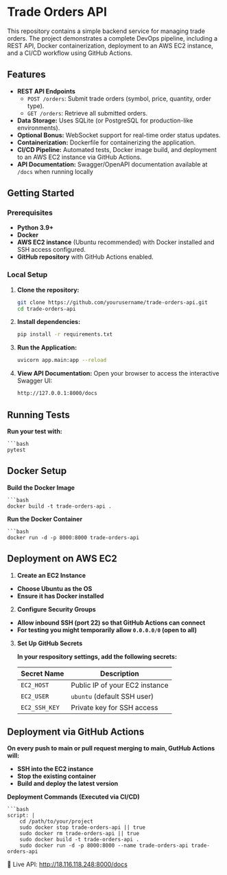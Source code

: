 # Trade Orders API

This repository contains a simple backend service for managing trade orders. The project demonstrates a complete DevOps pipeline, including a REST API, Docker containerization, deployment to an AWS EC2 instance, and a CI/CD workflow using GitHub Actions.

## Features

- **REST API Endpoints**
  - `POST /orders`: Submit trade orders (symbol, price, quantity, order type).
  - `GET /orders`: Retrieve all submitted orders.
- **Data Storage:** Uses SQLite (or PostgreSQL for production-like environments).
- **Optional Bonus:** WebSocket support for real-time order status updates.
- **Containerization:** Dockerfile for containerizing the application.
- **CI/CD Pipeline:** Automated tests, Docker image build, and deployment to an AWS EC2 instance via GitHub Actions.
- **API Documentation:** Swagger/OpenAPI documentation available at `/docs` when running locally

## Getting Started

### Prerequisites

- **Python 3.9+**
- **Docker**
- **AWS EC2 instance** (Ubuntu recommended) with Docker installed and SSH access configured.
- **GitHub repository** with GitHub Actions enabled.

### Local Setup

1. **Clone the repository:**

   ```bash
   git clone https://github.com/yourusername/trade-orders-api.git
   cd trade-orders-api

2. **Install dependencies:**

   ```bash
   pip install -r requirements.txt

3. **Run the Application:**

    ```bash
    uvicorn app.main:app --reload

4. **View API Documentation:**
    Open your browser to access the interactive Swagger UI:

    ```bash
    http://127.0.0.1:8000/docs 

## Running Tests

**Run your test with:**
    
    ```bash
    pytest

## Docker Setup

**Build the Docker Image**
    
    ```bash
    docker build -t trade-orders-api .

**Run the Docker Container**
    
    ```bash
    docker run -d -p 8000:8000 trade-orders-api

## Deployment on AWS EC2

1. **Create an EC2 Instance**
- **Choose Ubuntu as the OS**
- **Ensure it has Docker installed**

2. **Configure Security Groups**
- **Allow inbound SSH (port 22) so that GitHub Actions can connect**
- **For testing you might temporarily allow `0.0.0.0/0` (open to all)**

3. **Set Up GitHub Secrets**

    **In your respository settings, add the following secrets:**

    | Secret Name  | Description                        |
    |-------------|------------------------------------|
    | `EC2_HOST`  | Public IP of your EC2 instance    |
    | `EC2_USER`  | `ubuntu` (default SSH user)       |
    | `EC2_SSH_KEY` | Private key for SSH access      |

## Deployment via GitHub Actions

**On every push to main or pull request merging to main, GutHub Actions will:**
- **SSH into the EC2 instance**
- **Stop the existing container**
- **Build and deploy the latest version**

**Deployment Commands (Executed via CI/CD)**
    
    ```bash
    script: |
        cd /path/to/your/project
        sudo docker stop trade-orders-api || true
        sudo docker rm trade-orders-api || true
        sudo docker build -t trade-orders-api .
        sudo docker run -d -p 8000:8000 --name trade-orders-api trade-orders-api

📌 Live API: http://18.116.118.248:8000/docs

